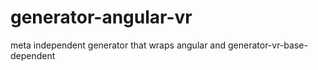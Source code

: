# generator-angular-vr
meta independent generator that wraps angular and generator-vr-base-dependent
